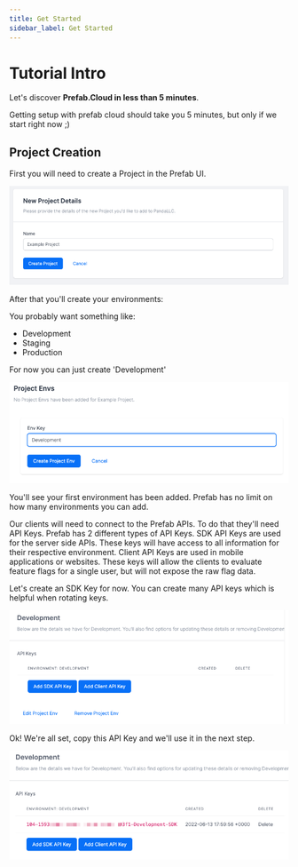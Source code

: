 ```yaml
---
title: Get Started
sidebar_label: Get Started
---
```


# Tutorial Intro

Let's discover **Prefab.Cloud in less than 5 minutes**.

Getting setup with prefab cloud should take you 5 minutes, but only if we start right now ;)

## Project Creation
First you will need to create a Project in the Prefab UI.

![image](/img/docs/getting-started/new-project-details.png)

After that you'll create your environments:

You probably want something like:
- Development
- Staging
- Production



For now you can just create 'Development'

![image](/img/docs/getting-started/add-project-env.png)

You'll see your first environment has been added. Prefab has no limit on how many environments you can add.

Our clients will need to connect to the Prefab APIs. To do that they'll need API Keys. Prefab has 2 different types of API Keys.
SDK API Keys are used for the server side APIs. These keys will have access to all information for their respective environment.
Client API Keys are used in mobile applications or websites. These keys will allow the clients to evaluate feature flags for a single user, but will not expose the raw flag data.

Let's create an SDK Key for now. You can create many API keys which is helpful when rotating keys.

![image](/img/docs/getting-started/add-project-api-key.png)


Ok! We're all set, copy this API Key and we'll use it in the next step.

![image](/img/docs/getting-started/created-project-api-key.png)
